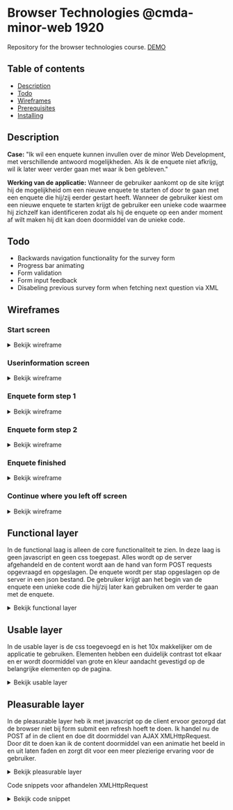 # Browser Technologies @cmda-minor-web 1920
Repository for the browser technologies course.
[DEMO](https://sleepy-anchorage-02272.herokuapp.com/)

## Table of contents
* [Description](#description)
* [Todo](#todo)
* [Wireframes](#wireframes)
* [Prerequisites](#prerequisites)
* [Installing](#installing)

## Description
**Case:**
"Ik wil een enquete kunnen invullen over de minor Web Development, met verschillende antwoord mogelijkheden. Als ik de enquete niet afkrijg, wil ik later weer verder gaan met waar ik ben gebleven."

**Werking van de applicatie:**
Wanneer de gebruiker aankomt op de site krijgt hij de mogelijkheid om een nieuwe enquete te starten of door te gaan met een enquete die hij/zij eerder gestart heeft. Wanneer de gebruiker kiest om een nieuwe enquete te starten krijgt de gebruiker een unieke code waarmee hij zichzelf kan identificeren zodat als hij de enquete op een ander moment af wilt maken hij dit kan doen doormiddel van de unieke code.

## Todo
* Backwards navigation functionality for the survey form
* Progress bar animating
* Form validation
* Form input feedback
* Disabeling previous survey form when fetching next question via XML

## Wireframes

### Start screen

<details>
  <summary>Bekijk wireframe</summary>
  <img src="./github/images/screen-1.png">
</details>

### Userinformation screen

<details>
  <summary>Bekijk wireframe</summary>
  <img src="./github/images/screen-2.png">
</details>

### Enquete form step 1

<details>
  <summary>Bekijk wireframe</summary>
  <img src="./github/images/screen-3.png">
</details>

### Enquete form step 2

<details>
  <summary>Bekijk wireframe</summary>
  <img src="./github/images/screen-4.png">
</details>

### Enquete finished

<details>
  <summary>Bekijk wireframe</summary>
  <img src="./github/images/screen-5.png">
</details>

### Continue where you left off screen

<details>
  <summary>Bekijk wireframe</summary>
  <img src="./github/images/screen-6.png">
</details>

## Functional layer
In de functional laag is alleen de core functionaliteit te zien. In deze laag is geen javascript en geen css toegepast. Alles wordt op de server afgehandeld en de content wordt aan de hand van form POST requests opgevraagd en opgeslagen.
De enquete wordt per stap opgeslagen op de server in een json bestand. De gebruiker krijgt aan het begin van de enquete een unieke code die hij/zij later kan gebruiken om verder te gaan met de enquete.

<details>
  <summary>Bekijk functional layer</summary>
  <img src="./github/videos/functional-layer.gif">
</details>

## Usable layer
In de usable layer is de css toegevoegd en is het 10x makkelijker om de applicatie te gebruiken. Elementen hebben een duidelijk contrast tot elkaar en er wordt doormiddel van grote en kleur aandacht gevestigd op de belangrijke elementen op de pagina.
<details>
  <summary>Bekijk usable layer</summary>
  <img src="./github/videos/usable-layer.gif">
</details>

## Pleasurable layer
In de pleasurable layer heb ik met javascript op de client ervoor gezorgd dat de browser niet bij form submit een refresh hoeft te doen. Ik handel nu de POST af in de client en doe dit doormiddel van AJAX XMLHttpRequest.
Door dit te doen kan ik de content doormiddel van een animatie het beeld in en uit laten faden en zorgt dit voor een meer plezierige ervaring voor de gebruiker.
<details>
  <summary>Bekijk pleasurable layer</summary>
  <img src="./github/videos/pleasurable-layer.gif">
</details>

Code snippets voor afhandelen XMLHttpRequest
<details>
  <summary>Bekijk code snippet</summary>
  ```javascript
  const SURVEYFORM = document.querySelectorAll('form[name="survey"]')
  if(SURVEYFORM) {
    SURVEYFORM.forEach(form => {
      form.addEventListener('submit', (event) => {
        event.preventDefault()
        const FORMDATA = [],
          RADIOFIELDS = form.querySelectorAll('input[type="radio"]'),
          RANGES = form.querySelectorAll('input[type="range"]'),
          TEXTAREAS = form.querySelectorAll('textarea'),
          HIDDENFIELDS = form.querySelectorAll('input[type="hidden"]')

        if(RADIOFIELDS) {
          const checkedRadios = [...RADIOFIELDS].filter(node => {
            return (node.checked)
          })
          checkedRadios.forEach(node=> {
            FORMDATA.push(`${node.name}=${node.value}`)
          })
        }

        if(TEXTAREAS) {
          const textAreas = [...TEXTAREAS].forEach(node => {
            FORMDATA.push(`${node.name}=${node.value}`)
          })
        }

        if(RANGES) {
          const ranges = [...RANGES].forEach(node => {
            FORMDATA.push(`${node.name}=${node.value}`)
          })
        }

        if(HIDDENFIELDS) {
          const hiddenFields = [...HIDDENFIELDS].forEach(node => {
            FORMDATA.push(`${node.name}=${node.value}`)
          })
        }

        const QUERY = FORMDATA.join('&'),
          XHR = new XMLHttpRequest()

        if(XHR) {

          XHR.onload = () => {
            const SURVEYCONTAINER = document.getElementById('forms'),
              formSections = SURVEYCONTAINER.querySelectorAll('section')

            SURVEYCONTAINER.setAttribute('style', `left: -${(formSections.length * 100)}%;`)
            SURVEYCONTAINER.insertAdjacentHTML('beforeend',XHR.response)
          }

          XHR.open('POST', `${window.location.origin}/survey`)
          XHR.setRequestHeader('Content-type', 'application/x-www-form-urlencoded')
          XHR.send(`${QUERY}&xhr=true`)

        }

      })
    })
  }
  ```
</details>

## Prerequisites
* Nodejs
* Npm

## Installing
Clone repository into local directory
```
git clone https://github.com/damian1997/browser-technologies-1920.git
```

Install packages
```
npm install
```

Run local server
```
npm run dev
```
